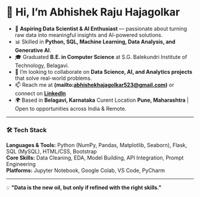 # 👋 Hi, I’m Abhishek Raju Hajagolkar  

- 🚀 **Aspiring Data Scientist & AI Enthusiast** — passionate about turning raw data into meaningful insights and AI-powered solutions.  
- 📊 Skilled in **Python, SQL, Machine Learning, Data Analysis, and Generative AI**.  
- 🎓 Graduated **B.E. in Computer Science**  at S.G. Balekundri Institute of Technology, Belagavi.    
- 💞️ I’m looking to collaborate on **Data Science, AI, and Analytics projects** that solve real-world problems.  
- 📫 Reach me at **(mailto:abhishekhajagolkar523@gmail.com)** or connect on **[LinkedIn](https://www.linkedin.com/in/abhishek-hajagolkar-58a6932a8)** 
- 🌍 Based in **Belagavi, Karnataka** Curent Location **Pune, Maharashtra**  | Open to opportunities across India & Remote.  

---

### 🛠️ Tech Stack
**Languages & Tools:** Python (NumPy, Pandas, Matplotlib, Seaborn), Flask, SQL (MySQL), HTML/CSS, Bootstrap  
**Core Skills:** Data Cleaning, EDA, Model Building, API Integration, Prompt Engineering  
**Platforms:** Jupyter Notebook, Google Colab, VS Code, PyCharm  

---

💡 **"Data is the new oil, but only if refined with the right skills."**  
